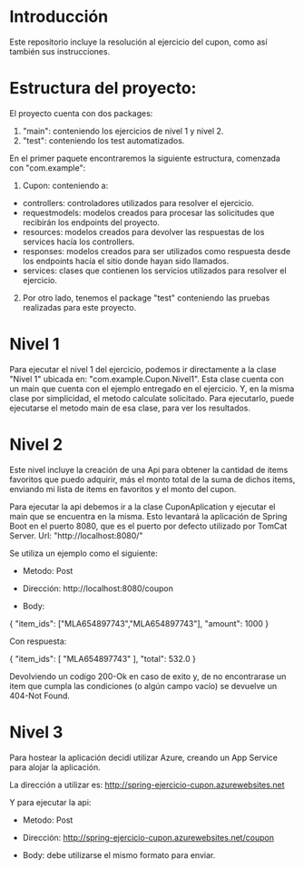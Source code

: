 # Introducción

Este repositorio incluye la resolución al ejercicio del cupon, como así también sus instrucciones.

# Estructura del proyecto:

El proyecto cuenta con dos packages:

1. "main": conteniendo los ejercicios de nivel 1 y nivel 2.
2. "test": conteniendo los test automatizados.

En el primer paquete encontraremos la siguiente estructura, comenzada con "com.example":

1. Cupon: conteniendo a:

* controllers: controladores utilizados para resolver el ejercicio.
* requestmodels: modelos creados para procesar las solicitudes que recibirán los endpoints del proyecto.
* resources: modelos creados para devolver las respuestas de los services hacía los controllers.
* responses: modelos creados para ser utilizados como respuesta desde los endpoints hacía el sitio donde hayan sido llamados.
* services: clases que contienen los servicios utilizados para resolver el ejercicio.

2. Por otro lado, tenemos el package "test" conteniendo las pruebas realizadas para este proyecto.


# Nivel 1

Para ejecutar el nivel 1 del ejercicio, podemos ir directamente a la clase "Nivel 1" ubicada en: "com.example.Cupon.Nivel1".
Esta clase cuenta con un main que cuenta con el ejemplo entregado en el ejercicio. Y, en la misma clase por simplicidad, el metodo calculate solicitado.
Para ejecutarlo, puede ejecutarse el metodo main de esa clase, para ver los resultados.

# Nivel 2

Este nivel incluye la creación de una Api para obtener la cantidad de items favoritos que puedo adquirir, más el monto total de la suma de dichos items, enviando mi lista de items en favoritos y el monto del cupon. 

Para ejecutar la api debemos ir a la clase CuponAplication y ejecutar el main que se encuentra en la misma. Esto levantará la aplicación de Spring Boot en el puerto 8080, que es el puerto por defecto utilizado por TomCat Server. Url: "http://localhost:8080/"


Se utiliza un ejemplo como el siguiente:

* Metodo: Post

* Dirección: http://localhost:8080/coupon

* Body:

{
"item_ids": ["MLA654897743","MLA654897743"], 
"amount": 1000
}

Con respuesta:

{
    "item_ids": [
        "MLA654897743"
    ],
    "total": 532.0
}

Devolviendo un codigo 200-Ok en caso de exito y, de no encontrarase un item que cumpla las condiciones (o algún campo vacío) se devuelve un 404-Not Found.


# Nivel 3

Para hostear la aplicación decidí utilizar Azure, creando un App Service para alojar la aplicación.

La dirección a utilizar es: http://spring-ejercicio-cupon.azurewebsites.net

Y para ejecutar la api:

* Metodo: Post

* Dirección: http://spring-ejercicio-cupon.azurewebsites.net/coupon

* Body: debe utilizarse el mismo formato para enviar.

